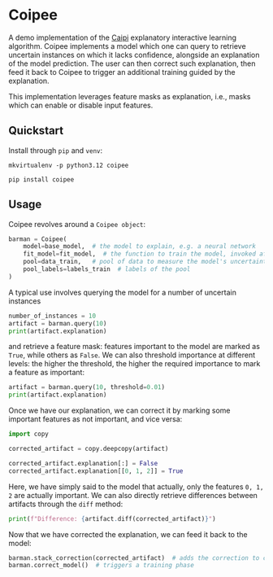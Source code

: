 # Coipee
A demo implementation of the [Caipi](https://github.com/stefanoteso/caipi) explanatory interactive learning algorithm.
Coipee implements a model which one can query to retrieve uncertain instances on which it lacks confidence, alongside
an explanation of the model prediction.
The user can then correct such explanation, then feed it back to Coipee to trigger an additional training guided by
the explanation.

This implementation leverages feature masks as explanation, i.e., masks which can enable or disable input features. 


## Quickstart
Install through `pip` and `venv`:
```shell
mkvirtualenv -p python3.12 coipee

pip install coipee
```

## Usage
Coipee revolves around a `Coipee object`:
```python
barman = Coipee(
    model=base_model,  # the model to explain, e.g. a neural network
    fit_model=fit_model,  # the function to train the model, invoked after a correction
    pool=data_train,   # pool of data to measure the model's uncertainty, also used for query
    pool_labels=labels_train  # labels of the pool
)
```
A typical use involves querying the model for a number of uncertain instances
```python
number_of_instances = 10
artifact = barman.query(10)
print(artifact.explanation)
```
and retrieve a feature mask: features important to the model are marked as `True`, while others as `False`.
We can also threshold importance at different levels: the higher the threshold, the higher the required importance
to mark a feature as important:
```python
artifact = barman.query(10, threshold=0.01)
print(artifact.explanation)
```

Once we have our explanation, we can correct it by marking some important features as not important, and vice versa:
```python
import copy

corrected_artifact = copy.deepcopy(artifact)

corrected_artifact.explanation[:] = False
corrected_artifact.explanation[[0, 1, 2]] = True
```
Here, we have simply said to the model that actually, only the features `0, 1, 2` are actually important.
We can also directly retrieve differences between artifacts through the `diff` method:
```python
print(f"Difference: {artifact.diff(corrected_artifact)}")
```

Now that we have corrected the explanation, we can feed it back to the model:
```python
barman.stack_correction(corrected_artifact)  # adds the correction to correction stack of the model
barman.correct_model()  # triggers a training phase
```
